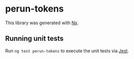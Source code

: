 # perun-tokens

This library was generated with [Nx](https://nx.dev).

## Running unit tests

Run `ng test perun-tokens` to execute the unit tests via [Jest](https://jestjs.io).

